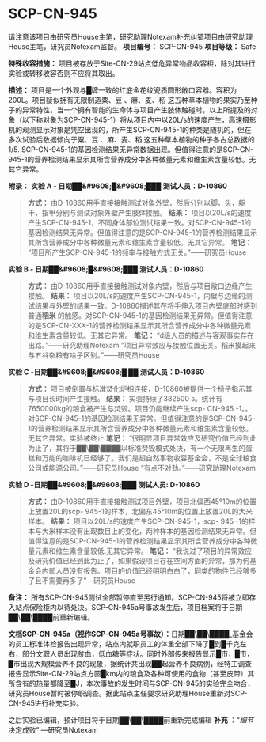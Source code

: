 # SCP-CN-945


请注意该项目由研究员House主笔，研究助理Notexam补充纠错项目由研究助理House主笔，研究员Notexam监督。
**项目编号：** SCP-CN-945
**项目等级：** Safe

**特殊收容措施：** 项目被存放于Site-CN-29站点低危异常物品收容柜，除对其进行实验或转移收容否则不应将其取出。

**描述：** 项目是一个外观与█牌一致的红底金花纹瓷质圆形敞口容器。容积为200L。项目疑似拥有无限制造粟、豆 、麻、麦、稻 这五种草本植物的果实乃至种子的异常特性，当一个拥有智能的生命体与项目产生肢体触碰时，以上所提及的对象（以下称对象为SCP-CN-945-1）将从项目内中以20L/s的速度产生，高速摄影机的观测显示对象是凭空出现的，所产生SCP-CN-945-1的种类是随机的，但在多次试验后数据倾向于粟、豆 、麻、麦、稻 这五种草本植物的种子各占总数据的1/5. SCP-CN-945-1的基因检测结果无异常数据出现。但值得注意的是SCP-CN-945-1的营养检测结果显示其所含营养成分中各种微量元素和维生素含量较低。无其它异常。

**附录：** 
<strong>&#23454;&#39564; A - &#26085;&#26399;&#9608;&#9608;\&#9608;&#9608;\&#9608;&#9608;&#9608;&#9608;</strong>
**测试人员：D-10860** 


> **方式：** 由D-10860用手直接接触测试对象外壁，然后分别以脚，头，躯干，指甲分别与测试对象外壁产生肢体接触。
**结果：** 项目以20L/s的速度产生SCP-CN-945-1，不同身体部位测试结果一致。对SCP-CN-945-1的基因检测结果无异常。但值得注意的是SCP-CN-945-1的营养检测结果显示其所含营养成分中各种微量元素和维生素含量较低。无其它异常。
**笔记：** “项目所产生SCP-CN-945-1的频率与接触方式无关。”——研究员House
> 

<strong>&#23454;&#39564; B - &#26085;&#26399;&#9608;&#9608;\&#9608;&#9608;\&#9608;&#9608;&#9608;&#9608;</strong>
**测试人员：D-10860** 


> **方式：** 由D-10860用手直接接触测试对象内壁，然后与项目敞口边缘产生接触。
**结果：** 项目以20L/s的速度产生SCP-CN-945-1，内壁与边缘的测试结果与外壁的结果一致。D-10860描述其在将手伸入项目内壁底部时感到普通**稻米** 的触感。对SCP-CN-945-1的基因检测结果无异常。但值得注意的是SCP-CN-XXX-1的营养检测结果显示其所含营养成分中各种微量元素和维生素含量较低。无其它异常。
**笔记：** “d级人员的描述与客观事实存在出路。”——研究助理Notexam
“项目异常效应与接触位置无关。稻米摸起来与五谷杂粮有啥子区别。”——研究员House
> 

<strong>&#23454;&#39564; C -&#26085;&#26399;&#9608;&#9608;\&#9608;&#9608;\&#9608;&#9608; &#9608;&#9608;</strong>
**测试人员：D-10860** 


> **方式：** 项目被倒置与标准焚化炉相连接，D-10860被提供一个椅子指示其与项目长时间产生接触。
**结果：** 实验持续了382500 s。统计有7650000kg的粮食被产生与焚毁。项目仍能继续产生scp- CN-945 -1。。对SCP-CN-945-1的基因检测结果无异常。但值得注意的是SCP-CN-945-1的营养检测结果显示其所含营养成分中各种微量元素和维生素含量较低。无其它异常。实验被终止
**笔记：** “很明显项目异常效应及研究价值已经到此为止了，其将于██\██\████以标准焚毁模式处决，有一个无限再生的蛋糕和万能的咖啡机已经够了。我们是超自然事物收容基金会，不是全球粮食公司或能源公司。”——研究员House
“有点不对劲。”——研究助理Notexam
> 

<strong>&#23454;&#39564; D -&#26085;&#26399;&#9608;&#9608;\&#9608;&#9608;\&#9608;&#9608;&#9608;&#9608;</strong>
**测试人员: D-10860** 


> **方式：** 由D-10860用手直接接触测试项目外壁，项目北偏西45°10m的位置上放置20L的scp- 945-1的样本，北偏东45°10m的位置上放置20L的大米样本。
**结果：** 项目以20L/s的速度产生SCP-CN-945-1，scp- 945 -1的样本与大米样本没有出现数目上的变化，两种样本的基因检测结果无异常。但值得注意的是SCP-CN-945-1的营养检测结果显示其所含营养成分中各种微量元素和维生素含量较低.无其它异常。
**笔记：** “我说过了项目的异常效应及研究价值已经到此为止了，如果假设项目存在空间方面的异常，那为何基金会内部人员没有报告。项目的价值已经明明白白了，同类的物件已经够多了且不需要再多了”—研究员House
> 

**备注：**  所有SCP-CN-945测试全部暂停直至另行通知。SCP-CN-945将被立即存入站点保险柜内以待处决。SCP-CN-945a号事故发生后，项目档案将于日期██\██\████前重新编辑。

<strong>&#25991;&#26723;SCP-CN-945a&#65288;&#35270;&#20316;SCP-CN-945a&#21495;&#20107;&#25925;&#65289;&#65306;</strong>日期██\██\████_基金会的员工标准体检报告出现异常，站点内就职员工的体重全部下降了█到█千克左右，部分文职人员出现贫血，低血糖等症状。同时外部传来报告显示█市，█市，█市出现大规模营养不良的现象，据统计共出现██起营养不良病例，经特工调查报告显示Site-CN-29站点方圆█km内的粮食及各种可使用的食物（甚至皮带）其所含有的热量都降至█J，本次事故的发生时间与SCP-CN-945的实验完全吻合，研究员House暂时被停职调查。据此站点主任要求研究助理House重新对SCP-CN-945进行补充实验。

之后实验已编辑，预计项目将于日期██\██\████前重新完成编辑
**补充** ：“*细节* 决定成败” —研究员Notexam


